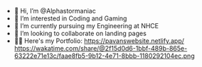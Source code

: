 - 👋 Hi, I’m @Alphastormaniac
- 👀 I’m interested in Coding and Gaming
- 🌱 I’m currently pursuing my Engineering at NHCE
- 💞️ I’m looking to collaborate on landing pages
- 🐱‍👤  Here's my Portfolio: 
https://pavanswebsite.netlify.app/
https://wakatime.com/share/@2f15d0d6-1bbf-489b-865e-63222e71e13c/faae8fb5-9b12-4e71-8bbb-1180292104ec.png
   
<!---
Alphastormaniac/Alphastormaniac is a ✨ special ✨ repository because its `README.md` (this file) appears on your GitHub profile.
You can click the Preview link to take a look at your changes.
--->
